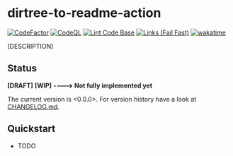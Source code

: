 dirtree-to-readme-action
===

[![CodeFactor](https://www.codefactor.io/repository/github/qte77/dirtree-to-readme-action/badge)](https://www.codefactor.io/repository/github/qte77/dirtree-to-readme-action)
[![CodeQL](https://github.com/qte77/dirtree-to-readme-action/actions/workflows/codeql.yml/badge.svg)](https://github.com/qte77/dirtree-to-readme-action/actions/workflows/codeql.yml)
[![Lint Code Base](https://github.com/qte77/dirtree-to-readme-action/actions/workflows/linter.yml/badge.svg)](https://github.com/qte77/dirtree-to-readme-action/actions/workflows/linter.yml)
[![Links (Fail Fast)](https://github.com/qte77/dirtree-to-readme-action/actions/workflows/links-fail-fast.yml/badge.svg)](https://github.com/qte77/dirtree-to-readme-action/actions/workflows/links-fail-fast.yml)
[![wakatime](https://wakatime.com/badge/user/2955a10c-2c10-4666-a24d-1313cab9be94/project/04ab336d-ac73-4eea-9bb6-016c0ea9d25d.svg)](https://wakatime.com/projects/dirtree-to-readme-action)



[DESCRIPTION]

Status
---

**[DRAFT]** **[WIP]** **----> Not fully implemented yet**

The current version is <0.0.0>. For version history have a look at [CHANGELOG.md](./CHANGELOG.md).

Quickstart
---

* TODO <!-- `make run_all` -->

<!--
TOC
---

* [Usage](#usage-)
* [Install](#install-)
* [Reason](#reason-)
* [Purpose](#purpose-)
* [Paradigms](#paradigms-)
* [App Structure](#app-structure-)
* [App Details](#app-details-)
* [TODO](#todo-)
* [Inspirations](#inspirations-)
* [Rescources](#resources-)

Usage [↑](#dirtree-to-readme-action)
---

-->
